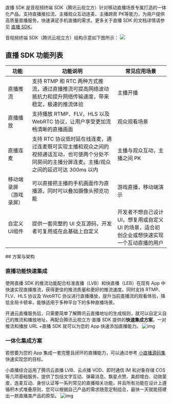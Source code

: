 直播 SDK 是音视频终端 SDK（腾讯云视立方）针对移动直播场景专属打造的一体化产品，支持直播推拉流、主播观众互动连麦、主播跨房 PK等能力，为用户提供高质量直播服务，快速满足手机直播的需求。更多关于直播 SDK 的文档详情请参见 [直播 SDK](https://cloud.tencent.com/document/product/454)。

音视频终端 SDK（腾讯云视立方）结构示意如下图所示：
![](https://qcloudimg.tencent-cloud.cn/raw/4c2dc3d9ccc231b25975711676d78be5.jpg)

## 直播 SDK 功能列表

<table>
<thead>
<tr>
<th width=15%>功能</th>
<th>功能说明</th>
<th>常见应用场景</th>
</tr>
</thead>
<tbody><tr>
<td>直播推流</td>
<td>支持 RTMP 和 RTC 两种方式推流，通过直播推流可提高网络波动抵抗力和提升网络传输速度，带来稳定，极速的推流体验</td>
<td>主播开播</td>
</tr>
<tr>
<td>直播播放</td>
<td>支持播放 RTMP、FLV、HLS 以及 WebRTC 协议，让用户享受更加流畅清晰的直播画面</td>
<td>观众观看场景</td>
</tr>
<tr>
<td>直播连麦</td>
<td>支持 RTC 协议低时延在线连⻨，通过连⻨既可实现主播和观众之间的视频通话互动，也可使两个分处不同房间的主播分屏连⻨。主播/观众之间的延迟可达 300ms 以内</td>
<td>主播与观众互动，主播之间 PK</td>
</tr>
<tr>
<td>移动端录屏<br>（游戏录屏）</td>
<td>可以直接把主播的手机画面作为直播源，同时可以叠加摄像头预览功能</td>
<td>游戏直播，移动端演示</td>
</tr>
<tr>
<td>自定义 UI组件</td>
<td>提供一套完整的 UI 交互源码，开发者可复用或在此基础上自定义</td>
<td>开发者不想自己设计 UI，想复用或自定义 UI 的场景，适合初创企业或想快速实现一个互动直播的用户</td>
</tr>
</tbody></table>
## 方案与架构

### 直播功能快速集成

使用直播 SDK 的推流功能配合标准直播（LVB）和快直播（LEB）在现有 App 中快速实现直播推流，获得更佳的推流质量和更好的推流速度。同时支持 RTMP、FLV、HLS 协议及 WebRTC 协议进行直播播放，提升当前直播流的观看体验，降低全局卡顿率，能够适用于多种平台下的多种直播场景。

开通云直播服务后，只需要简单了解腾讯云直播地址的生成规则，就可以自定义自己的推流和播放地址，再配合腾讯云视立方·直播 SDK 提供的**快速集成方案**，一对推流和播放 URL +直播 SDK 就可以为您的 App 快速添加直播能力。
![img](https://main.qcloudimg.com/raw/eb48f164da788994ac5d3cf9d8879de0.svg)

### 一体化集成方案

若想要为您的 App 集成一套完整且闭环的直播能力，可以通过参考 [小直播源码集](https://cloud.tencent.com/document/product/454/6555#.E5.B0.8F.E7.9B.B4.E6.92.AD-app) 快速实现您的目标。

小直播综合运用了腾讯云直播 LVB、云点播 VOD、即时通信 IM 和对象存储 COS 等几项基础服务，提供了包括文字互动、弹幕消息、飘星点赞、美颜增白、动效蒙皮、连麦互动、身份认证等一系列常见的直播相关功能，并且所有功能在设计上遵循积木式堆叠原则，您可以根据自己产品的需求随意定制组合，最快一天就能搭建出一款直播类产品的原型。
![img](https://main.qcloudimg.com/raw/ad947522ff2c80f727684312e454b59d.svg)
